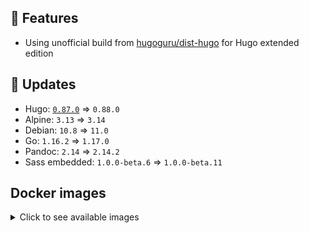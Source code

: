 ## :tada: Features

* Using unofficial build from [hugoguru/dist-hugo](https://github.com/hugoguru/dist-hugo) for Hugo extended edition


## :heartbeat: Updates

* Hugo: [`0.87.0`](https://github.com/klakegg/docker-hugo/releases/tag/0.87.0) => `0.88.0`
* Alpine: `3.13` => `3.14`
* Debian: `10.8` => `11.0`
* Go: `1.16.2` => `1.17.0`
* Pandoc: `2.14` => `2.14.2`
* Sass embedded: `1.0.0-beta.6` => `1.0.0-beta.11`


## Docker images

<details>
<summary>Click to see available images</summary>

This release is available from Docker Hub as project `klakegg/hugo` with the following tags:

| Alias tags                   | Version specific tags                      |
| ---------------------------- | ------------------------------------------ |
| `busybox`, `latest`          | `0.88.0-busybox`, `0.88.0`                     |
| `busybox-ci`, `ci`           | `0.88.0-busybox-ci`, `0.88.0-ci`               |
| `busybox-onbuild`, `onbuild` | `0.88.0-busybox-onbuild`, `0.88.0-onbuild`     |
| `alpine`                     | `0.88.0-alpine`                              |
| `alpine-ci`                  | `0.88.0-alpine-ci`                           |
| `alpine-onbuild`             | `0.88.0-alpine-onbuild`                      |
| `asciidoctor`                | `0.88.0-asciidoctor`                         |
| `asciidoctor-ci`             | `0.88.0-asciidoctor-ci`                      |
| `asciidoctor-onbuild`        | `0.88.0-asciidoctor-onbuild`                 |
| `pandoc`                     | `0.88.0-pandoc`                              |
| `pandoc-ci`                  | `0.88.0-pandoc-ci`                           |
| `pandoc-onbuild`             | `0.88.0-pandoc-onbuild`                      |
| `ext-alpine`                 | `0.88.0-ext-alpine`                          |
| `ext-alpine-ci`              | `0.88.0-ext-alpine-ci`                       |
| `ext-alpine-onbuild`         | `0.88.0-ext-alpine-onbuild`                  |
| `ext-asciidoctor`            | `0.88.0-ext-asciidoctor`                     |
| `ext-asciidoctor-ci`         | `0.88.0-ext-asciidoctor-ci`                  |
| `ext-asciidoctor-onbuild`    | `0.88.0-ext-asciidoctor-onbuild`             |
| `ext-pandoc`                 | `0.88.0-ext-pandoc`                          |
| `ext-pandoc-ci`              | `0.88.0-ext-pandoc-ci`                       |
| `ext-pandoc-onbuild`         | `0.88.0-ext-pandoc-onbuild`                  |
| `debian`                     | `0.88.0-debian`                              |
| `debian-ci`                  | `0.88.0-debian-ci`                           |
| `debian-onbuild`             | `0.88.0-debian-onbuild`                      |
| `ext-debian`, `ext`, `latest-ext` | `0.88.0-ext-debian`, `0.88.0-ext`         |
| `ext-debian-ci`, `ext-ci`    | `0.88.0-ext-debian-ci`, `0.88.0-ext-ci`        |
| `ext-debian-onbuild`, `ext-onbuild` | `0.88.0-ext-debian-onbuild`, `0.88.0-ext-onbuild` |
| `ubuntu`                     | `0.88.0-ubuntu`                            |
| `ubuntu-ci`                  | `0.88.0-ubuntu-ci`                         |
| `ubuntu-onbuild`             | `0.88.0-ubuntu-onbuild`                    |
| `ext-ubuntu`                 | `0.88.0-ext-ubuntu`                        |
| `ext-ubuntu-ci`              | `0.88.0-ext-ubuntu-ci`                     |
| `ext-ubuntu-onbuild`         | `0.88.0-ext-ubuntu-onbuild`                |
</details>